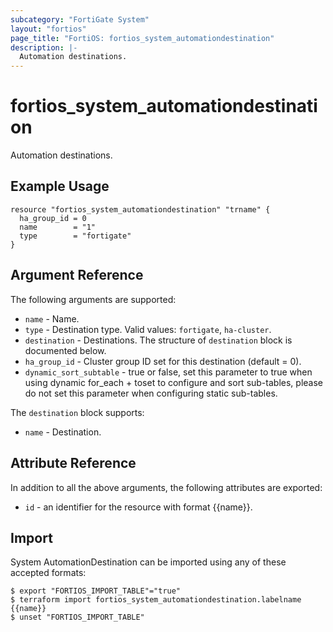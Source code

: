 ```yaml
---
subcategory: "FortiGate System"
layout: "fortios"
page_title: "FortiOS: fortios_system_automationdestination"
description: |-
  Automation destinations.
---
```


# fortios_system_automationdestination
Automation destinations.

## Example Usage

```hcl
resource "fortios_system_automationdestination" "trname" {
  ha_group_id = 0
  name        = "1"
  type        = "fortigate"
}
```

## Argument Reference

The following arguments are supported:

* `name` - Name.
* `type` - Destination type. Valid values: `fortigate`, `ha-cluster`.
* `destination` - Destinations. The structure of `destination` block is documented below.
* `ha_group_id` - Cluster group ID set for this destination (default = 0).
* `dynamic_sort_subtable` - true or false, set this parameter to true when using dynamic for_each + toset to configure and sort sub-tables, please do not set this parameter when configuring static sub-tables.

The `destination` block supports:

* `name` - Destination.


## Attribute Reference

In addition to all the above arguments, the following attributes are exported:
* `id` - an identifier for the resource with format {{name}}.

## Import

System AutomationDestination can be imported using any of these accepted formats:
```
$ export "FORTIOS_IMPORT_TABLE"="true"
$ terraform import fortios_system_automationdestination.labelname {{name}}
$ unset "FORTIOS_IMPORT_TABLE"
```
